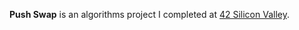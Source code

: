 <b>Push Swap</b> is an algorithms project I completed at [42 Silicon Valley](https://www.42.us.org/).</br>



